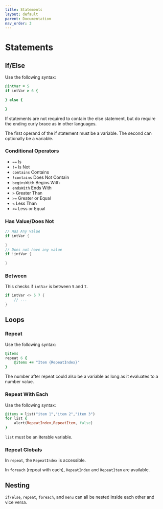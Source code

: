 ```yaml
---
title: Statements
layout: default
parent: Documentation
nav_order: 3
---
```


# Statements

## If/Else

Use the following syntax:

```ruby
@intVar = 5
if intVar > 6 {
    
} else {
    
}
```

If statements are not required to contain the else statement, but do require the ending curly brace as in other
languages.

The first operand of the if statement must be a variable. The second can optionally be a variable.

### Conditional Operators

- `==` Is
- `!=` Is Not
- `contains` Contains
- `!contains` Does Not Contain
- `beginsWith` Begins With
- `endsWith` Ends With
- `>` Greater Than
- `>=` Greater or Equal
- `<` Less Than
- `<=` Less or Equal

### Has Value/Does Not

```go
// Has Any Value
if intVar {
    
}
// Does not have any value
if !intVar {
    
}
```

### Between

This checks if `intVar` is between `5` and `7`.

```go
if intVar <> 5 7 {
    // ...
}
```

## Loops

### Repeat

Use the following syntax:

```ruby
@items
repeat 6 {
    @items += "Item {RepeatIndex}"
}
```

The number after repeat could also be a variable as long as it evaluates to a number value.

### Repeat With Each

Use the following syntax:

```ruby
@items = list("item 1","item 2","item 3")
for list {
    alert(RepeatIndex,RepeatItem, false)
}
```

`list` must be an iterable variable.

### Repeat Globals

In `repeat`, the `RepeatIndex` is accessible.

In `foreach` (repeat with each), `RepeatIndex` and `RepeatItem` are available.

## Nesting

`if/else`, `repeat`, `foreach`, and `menu` can all be nested inside each other and vice versa.
